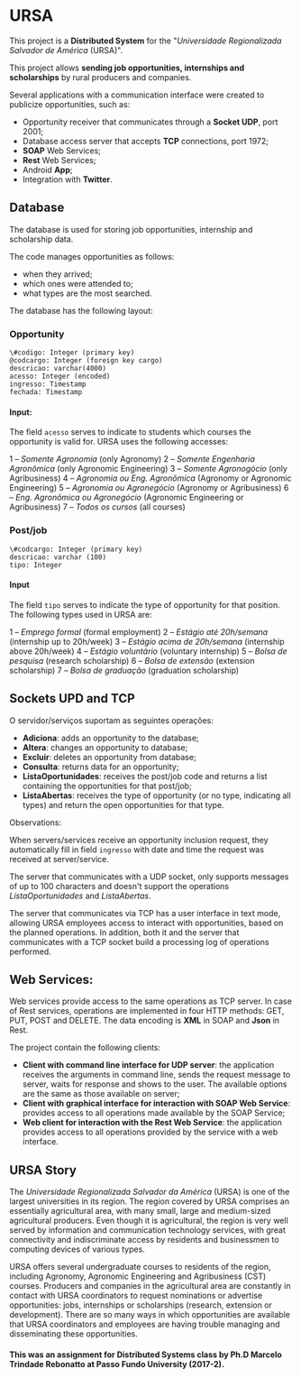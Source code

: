 # URSA

This project is a **Distributed System** for the "*Universidade Regionalizada Salvador de América* (URSA)".

This project allows **sending job opportunities, internships and scholarships** by rural producers and companies.

Several applications with a communication interface were created to publicize opportunities, such as:

- Opportunity receiver that communicates through a **Socket UDP**, port 2001;
- Database access server that accepts **TCP** connections, port 1972;
- **SOAP** Web Services;
- **Rest** Web Services;
- Android **App**;
- Integration with **Twitter**.

## Database

The database is used for storing job opportunities, internship and scholarship data.

The code manages opportunities as follows:
- when they arrived;
- which ones were attended to;
- what types are the most searched.

The database has the following layout:

### Opportunity
```
\#codigo: Integer (primary key)
@codcargo: Integer (foreign key cargo)
descricao: varchar(4000)
acesso: Integer (encoded)
ingresso: Timestamp
fechada: Timestamp
```

#### Input:

The field ```acesso``` serves to indicate to students which courses the opportunity is valid for. URSA uses the following accesses:

1 – *Somente Agronomia* (only Agronomy)
2 – *Somente Engenharia Agronômica* (only Agronomic Engineering)
3 – *Somente Agronogócio* (only Agribusiness)
4 – *Agronomia ou Eng. Agronômica* (Agronomy or Agronomic Engineering)
5 – *Agronomia ou Agronegócio* (Agronomy or Agribusiness)
6 – *Eng. Agronômica ou Agronegócio* (Agronomic Engineering or Agribusiness)
7 – *Todos os cursos* (all courses)

### Post/job
```
\#codcargo: Integer (primary key)
descricao: varchar (100)
tipo: Integer
```

#### Input

The field ```tipo``` serves to indicate the type of opportunity for that position. The following types used in URSA are:

1 – *Emprego formal* (formal employment)
2 – *Estágio até 20h/semana* (internship up to 20h/week)
3 – *Estágio acima de 20h/semana* (internship above 20h/week)
4 – *Estágio voluntário* (voluntary internship)
5 – *Bolsa de pesquisa* (research scholarship)
6 – *Bolsa de extensão* (extension scholarship)
7 – *Bolsa de graduação* (graduation scholarship)

## Sockets UPD and TCP

O servidor/serviços suportam as seguintes operações:

- **Adiciona**: adds an opportunity to the database;
- **Altera**: changes an opportunity to database;
- **Excluir**: deletes an opportunity from database; 
- **Consulta**: returns data for an opportunity;
- **ListaOportunidades**: receives the post/job code and returns a list containing the opportunities for that post/job;
- **ListaAbertas**: receives the type of opportunity (or no type, indicating all types) and return the open opportunities for that type.

Observations:

When servers/services receive an opportunity inclusion request, they automatically fill in field ```ingresso``` with date and time the request was received at server/service.

The server that communicates with a UDP socket, only supports messages of up to 100 characters and doesn't support the operations *ListaOportunidades* and *ListaAbertas*.

The server that communicates via TCP has a user interface in text mode, allowing URSA employees access to interact with opportunities, based on the planned operations. In addition, both it and the server that communicates with a TCP socket build a processing log of operations performed.


## Web Services:

Web services provide access to the same operations as TCP server. In case of Rest services, operations are implemented in four HTTP methods: GET, PUT, POST and DELETE. The data encoding is **XML** in SOAP and **Json** in Rest.

The project contain the following clients:

- **Client with command line interface for UDP server**: the application receives the arguments in command line, sends the request message to server, waits for response and shows to the user. The available options are the same as those available on server;
- **Client with graphical interface for interaction with SOAP Web Service**: provides access to all operations made available by the SOAP Service;
- **Web client for interaction with the Rest Web Service**: the application provides access to all operations provided by the service with a web interface.

## URSA Story

The *Universidade Regionalizada Salvador da América* (URSA) is one of the largest universities in its region. The region covered by URSA comprises an essentially agricultural area, with many small, large and medium-sized agricultural producers. Even though it is agricultural, the region is very well served by information and communication technology services, with great connectivity and indiscriminate access by residents and businessmen to computing devices of various types. 

URSA offers several undergraduate courses to residents of the region, including Agronomy, Agronomic Engineering and Agribusiness (CST) courses. Producers and companies in the agricultural area are constantly in contact with URSA coordinators to request nominations or advertise opportunities: jobs, internships or scholarships (research, extension or development). There are so many ways in which opportunities are available that URSA coordinators and employees are having trouble managing and disseminating these opportunities.

#### This was an assignment for Distributed Systems class by Ph.D Marcelo Trindade Rebonatto at Passo Fundo University (2017-2).
